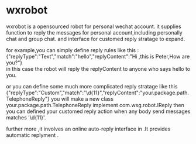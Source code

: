 # wxrobot 
wxrobot is a opensourced robot for personal wechat account.
 it supplies function to reply the messages for personal account,including personally chat and group chat.
 and interface for customed reply stratage to expand.
 
 for example,you can simply define reply rules like this :
 {"replyType":"Text","match":"hello","replyContent":"Hi ,this is Peter,How are you?"}         
 in this case the robot will reply the replyContent to anyone who says hello to you.
 
 or you can define some much more complicated reply stratage like this
 {"replyType":"Custom","match":"\\d{11}","replyContent":"your.package.path.TelephoneReply"}
 you will make a new class your.package.path.TelephoneReply implement com.wsg.robot.IReply
 then you can defined your customed reply action when any body send messages matches '\d{11}'.
 
 further more ,it involves an online auto-reply interface in .It provides automatic replyment .
 
 
